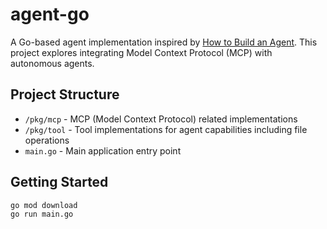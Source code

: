 # agent-go

A Go-based agent implementation inspired by [How to Build an Agent](https://ampcode.com/how-to-build-an-agent). This project explores integrating Model Context Protocol (MCP) with autonomous agents.

## Project Structure

- `/pkg/mcp` - MCP (Model Context Protocol) related implementations
- `/pkg/tool` - Tool implementations for agent capabilities including file operations
- `main.go` - Main application entry point

## Getting Started

```bash
go mod download
go run main.go
```

<!--
TODO:
- Running and managing MCP Servers
  - Listing Tools, Registering Tools
- Try integrating mcp servers with the agent?
  - Our agent has to be able to independently run x number of servers?
    - https://github.com/modelcontextprotocol/servers
  - https://github.com/mark3labs/mcp-go
  - https://github.com/metoro-io/mcp-golang
  - https://github.com/llmcontext/gomcp
- Try integrating with local Ollama models? Do local Ollama models implement the Anthropic API?
-->

<!--
DONE:
- Finish tutorial
- Cursor + MCP
-->
